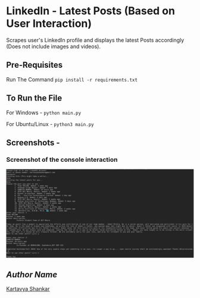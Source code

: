# LinkedIn - Latest Posts (Based on User Interaction)

Scrapes user's LinkedIn profile and displays the latest Posts accordingly (Does not include images and videos).

## Pre-Requisites

Run The Command  `pip install -r requirements.txt`

## To Run the File

For Windows -  `python main.py`

For Ubuntu/Linux - `python3 main.py`

## Screenshots - 

### Screenshot of the console interaction

![Screenshot](image1.png)

## *Author Name*

[Kartavya Shankar](https://github.com/kartavyashankar)